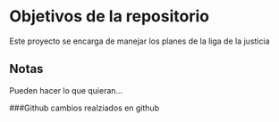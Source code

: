 # Objetivos de la repositorio

Este proyecto se encarga de manejar los planes de la liga de la justicia


## Notas
Pueden hacer lo que quieran...


###Github
cambios realziados en github
